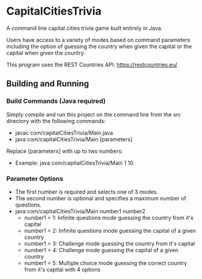 # CapitalCitiesTrivia

A command line capital cities trivia game built entirely in Java.

Users have access to a variety of modes based on command parameters including the option of guessing the country when given the capital or the capital when given the country.

This program uses the REST Countries API: https://restcountries.eu/

## Building and Running

### Build Commands (Java required)

Simply compile and run this project on the command line from the src directory with the following commands:
* javac com/capitalCitiesTrivia/Main.java
* java com/capitalCitiesTrivia/Main [parameters]

Replace [parameters] with up to two numbers:
* Example: java com/capitalCitiesTrivia/Main 1 10

### Parameter Options

* The first number is required and selects one of 3 modes.
* The second number is optional and specifies a maximum number of questions.
* java com/capitalCitiesTrivia/Main number1 number2
  * number1 = 1: Infinite questions mode guessing the country from it's capital
  * number1 = 2: Infinite questions mode guessing the capital of a given country
  * number1 = 3: Challenge mode guessing the country from it's capital
  * number1 = 4: Challenge mode guessing the capital of a given country
  * number1 = 5: Multiple choice mode guessing the correct country from it's capital with 4 options
